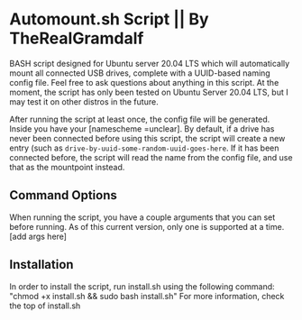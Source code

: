 # Automount.sh Script || By TheRealGramdalf

BASH script designed for Ubuntu server 20.04 LTS which will automatically mount all connected USB drives, complete with a UUID-based naming config file. Feel free to ask questions about anything in this script. At the moment, the script has only been tested on Ubuntu Server 20.04 LTS, but I may test it on other distros in the future.

After running the script at least once, the config file will be generated. Inside you have your [namescheme =unclear]. By default, if a drive has never been connected before using this script, the script will create a new entry (such as `drive-by-uuid-some-random-uuid-goes-here`. If it has been connected before, the script will read the name from the config file, and use that as the mountpoint instead.

## Command Options

When running the script, you have a couple arguments that you can set before running. As of this current version, only one is supported at a time.
[add args here]

## Installation
In order to install the script, run install.sh using the following command: "chmod +x install.sh && sudo bash install.sh"
For more information, check the top of install.sh
